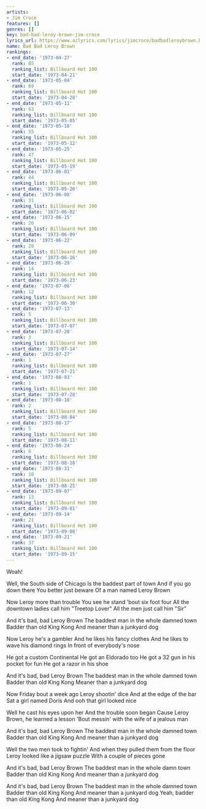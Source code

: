 ```yaml
---
artists:
- Jim Croce
features: []
genres: []
key: bad-bad-leroy-brown-jim-croce
lyrics_url: https://www.azlyrics.com/lyrics/jimcroce/badbadleroybrown.html
name: Bad Bad Leroy Brown
rankings:
- end_date: '1973-04-27'
  rank: 85
  ranking_list: Billboard Hot 100
  start_date: '1973-04-21'
- end_date: '1973-05-04'
  rank: 69
  ranking_list: Billboard Hot 100
  start_date: '1973-04-28'
- end_date: '1973-05-11'
  rank: 63
  ranking_list: Billboard Hot 100
  start_date: '1973-05-05'
- end_date: '1973-05-18'
  rank: 55
  ranking_list: Billboard Hot 100
  start_date: '1973-05-12'
- end_date: '1973-05-25'
  rank: 47
  ranking_list: Billboard Hot 100
  start_date: '1973-05-19'
- end_date: '1973-06-01'
  rank: 44
  ranking_list: Billboard Hot 100
  start_date: '1973-05-26'
- end_date: '1973-06-08'
  rank: 31
  ranking_list: Billboard Hot 100
  start_date: '1973-06-02'
- end_date: '1973-06-15'
  rank: 26
  ranking_list: Billboard Hot 100
  start_date: '1973-06-09'
- end_date: '1973-06-22'
  rank: 20
  ranking_list: Billboard Hot 100
  start_date: '1973-06-16'
- end_date: '1973-06-29'
  rank: 14
  ranking_list: Billboard Hot 100
  start_date: '1973-06-23'
- end_date: '1973-07-06'
  rank: 12
  ranking_list: Billboard Hot 100
  start_date: '1973-06-30'
- end_date: '1973-07-13'
  rank: 5
  ranking_list: Billboard Hot 100
  start_date: '1973-07-07'
- end_date: '1973-07-20'
  rank: 3
  ranking_list: Billboard Hot 100
  start_date: '1973-07-14'
- end_date: '1973-07-27'
  rank: 1
  ranking_list: Billboard Hot 100
  start_date: '1973-07-21'
- end_date: '1973-08-03'
  rank: 1
  ranking_list: Billboard Hot 100
  start_date: '1973-07-28'
- end_date: '1973-08-10'
  rank: 2
  ranking_list: Billboard Hot 100
  start_date: '1973-08-04'
- end_date: '1973-08-17'
  rank: 5
  ranking_list: Billboard Hot 100
  start_date: '1973-08-11'
- end_date: '1973-08-24'
  rank: 6
  ranking_list: Billboard Hot 100
  start_date: '1973-08-18'
- end_date: '1973-08-31'
  rank: 10
  ranking_list: Billboard Hot 100
  start_date: '1973-08-25'
- end_date: '1973-09-07'
  rank: 13
  ranking_list: Billboard Hot 100
  start_date: '1973-09-01'
- end_date: '1973-09-14'
  rank: 21
  ranking_list: Billboard Hot 100
  start_date: '1973-09-08'
- end_date: '1973-09-21'
  rank: 37
  ranking_list: Billboard Hot 100
  start_date: '1973-09-15'
---
```


Woah!

Well, the South side of Chicago
Is the baddest part of town
And if you go down there
You better just beware
Of a man named Leroy Brown

Now Leroy more than trouble
You see he stand 'bout six foot four
All the downtown ladies call him "Treetop Lover"
All the men just call him "Sir"

And it's bad, bad Leroy Brown
The baddest man in the whole damned town
Badder than old King Kong
And meaner than a junkyard dog

Now Leroy he's a gambler
And he likes his fancy clothes
And he likes to wave his diamond rings
In front of everybody's nose 

He got a custom Continental
He got an Eldorado too
He got a 32 gun in his pocket for fun
He got a razor in his shoe

And it's bad, bad Leroy Brown
The baddest man in the whole damned town
Badder than old King Kong
Meaner than a junkyard dog

Now Friday bout a week ago
Leroy shootin' dice
And at the edge of the bar
Sat a girl named Doris
And ooh that girl looked nice 

Well he cast his eyes upon her
And the trouble soon began
Cause Leroy Brown, he learned a lesson
'Bout messin' with the wife of a jealous man

And it's bad, bad Leroy Brown
The baddest man in the whole damned town
Badder than old King Kong
And meaner than a junkyard dog

Well the two men took to fightin'
And when they pulled them from the floor
Leroy looked like a jigsaw puzzle
With a couple of pieces gone

And it's bad, bad Leroy Brown
The baddest man in the whole damn town
Badder than old King Kong
And meaner than a junkyard dog

And it's bad, bad Leroy Brown
The baddest man in the whole damned town
Badder than old King Kong
And meaner than a junkyard dog
Yeah, badder than old King Kong
And meaner than a junkyard dog



